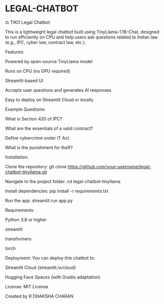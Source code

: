 # LEGAL-CHATBOT
⚖️ TIKO Legal Chatbot

This is a lightweight legal chatbot built using TinyLlama-1.1B-Chat, designed to run efficiently on CPU and help users ask questions related to Indian law (e.g., IPC, cyber law, contract law, etc.).

Features:

Powered by open-source TinyLlama model

Runs on CPU (no GPU required)

Streamlit-based UI

Accepts user questions and generates AI responses

Easy to deploy on Streamlit Cloud or locally

Example Questions:

What is Section 420 of IPC?

What are the essentials of a valid contract?

Define cybercrime under IT Act.

What is the punishment for theft?

Installation:

Clone the repository:
git clone https://github.com/your-username/legal-chatbot-tinyllama.git

Navigate to the project folder:
cd legal-chatbot-tinyllama

Install dependencies:
pip install -r requirements.txt

Run the app:
streamlit run app.py

Requirements:

Python 3.8 or higher

streamlit

transformers

torch

Deployment:
You can deploy this chatbot to:

Streamlit Cloud (streamlit.io/cloud)

Hugging Face Spaces (with Gradio adaptation)

License:
MIT License

Created by R DHAKSHA CHARAN
